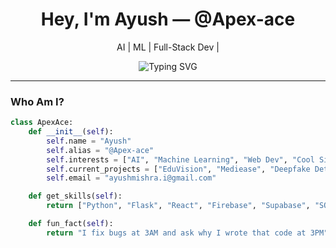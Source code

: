 <h1 align="center"> Hey, I'm Ayush — @Apex-ace </h1>
<p align="center"> AI |  ML | Full-Stack Dev | </p>

<div align="center">
  <img src="https://readme-typing-svg.demolab.com?font=Fira+Code&pause=1000&center=true&vCenter=true&multiline=true&width=435&lines=What+is+codeing+and+vibe...;Always+learning,+always+building.;AI-powered+dreamer+%E2%9C%A8" alt="Typing SVG" />
</div>

---

### Who Am I?

```python
class ApexAce:
    def __init__(self):
        self.name = "Ayush"
        self.alias = "@Apex-ace"
        self.interests = ["AI", "Machine Learning", "Web Dev", "Cool Side Projects"]
        self.current_projects = ["EduVision", "Mediease", "Deepfake Detector"]
        self.email = "ayushmishra.i@gmail.com"

    def get_skills(self):
        return ["Python", "Flask", "React", "Firebase", "Supabase", "SQL", "ML"]

    def fun_fact(self):
        return "I fix bugs at 3AM and ask why I wrote that code at 3PM"
